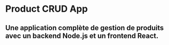 # Product CRUD App
Une application complète de gestion de produits avec un backend Node.js et un frontend React.
---
